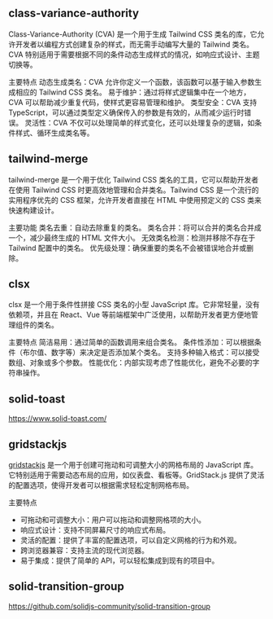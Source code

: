 ## class-variance-authority

Class-Variance-Authority (CVA) 是一个用于生成 Tailwind CSS 类名的库，它允许开发者以编程方式创建复杂的样式，而无需手动编写大量的 Tailwind 类名。CVA 特别适用于需要根据不同的条件动态生成样式的情况，如响应式设计、主题切换等。

主要特点
动态生成类名：CVA 允许你定义一个函数，该函数可以基于输入参数生成相应的 Tailwind CSS 类名。
易于维护：通过将样式逻辑集中在一个地方，CVA 可以帮助减少重复代码，使样式更容易管理和维护。
类型安全：CVA 支持 TypeScript，可以通过类型定义确保传入的参数是有效的，从而减少运行时错误。
灵活性：CVA 不仅可以处理简单的样式变化，还可以处理复杂的逻辑，如条件样式、循环生成类名等。

## tailwind-merge

tailwind-merge 是一个用于优化 Tailwind CSS 类名的工具，它可以帮助开发者在使用 Tailwind CSS 时更高效地管理和合并类名。Tailwind CSS 是一个流行的实用程序优先的 CSS 框架，允许开发者直接在 HTML 中使用预定义的 CSS 类来快速构建设计。

主要功能
类名去重：自动去除重复的类名。
类名合并：将可以合并的类名合并成一个，减少最终生成的 HTML 文件大小。
无效类名检测：检测并移除不存在于 Tailwind 配置中的类名。
优先级处理：确保重要的类名不会被错误地合并或删除。

## clsx

clsx 是一个用于条件性拼接 CSS 类名的小型 JavaScript 库。它非常轻量，没有依赖项，并且在 React、Vue 等前端框架中广泛使用，以帮助开发者更方便地管理组件的类名。

主要特点
简洁易用：通过简单的函数调用来组合类名。
条件性添加：可以根据条件（布尔值、数字等）来决定是否添加某个类名。
支持多种输入格式：可以接受数组、对象或多个参数。
性能优化：内部实现考虑了性能优化，避免不必要的字符串操作。

## solid-toast

<https://www.solid-toast.com/>

## gridstackjs

[gridstackjs](https://gridstackjs.com/) 是一个用于创建可拖动和可调整大小的网格布局的 JavaScript 库。它特别适用于需要动态布局的应用，如仪表盘、看板等。GridStack.js 提供了灵活的配置选项，使得开发者可以根据需求轻松定制网格布局。

主要特点

- 可拖动和可调整大小：用户可以拖动和调整网格项的大小。
- 响应式设计：支持不同屏幕尺寸的响应式布局。
- 灵活的配置：提供了丰富的配置选项，可以自定义网格的行为和外观。
- 跨浏览器兼容：支持主流的现代浏览器。
- 易于集成：提供了简单的 API，可以轻松集成到现有的项目中。
  
## solid-transition-group

<https://github.com/solidjs-community/solid-transition-group>
